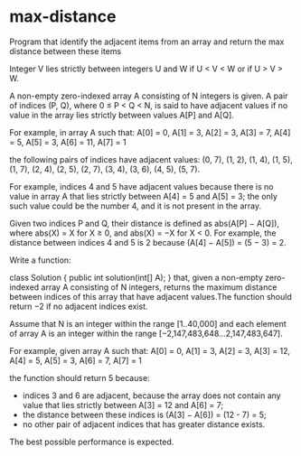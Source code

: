 # max-distance
Program that identify the adjacent items from an array and return the max distance between these items

Integer V lies strictly between integers U and W if U < V < W or if U > V > W.

A non-empty zero-indexed array A consisting of N integers is given. A pair of indices (P, Q), where 0 ≤ P < Q < N, is said to have adjacent values if no value in the array lies strictly between values A[P] and A[Q].

For example, in array A such that:
A[0] = 0,
A[1] = 3,
A[2] = 3,
A[3] = 7,
A[4] = 5,
A[5] = 3,
A[6] = 11,
A[7] = 1

the following pairs of indices have adjacent values:
  (0, 7),   (1, 2),   (1, 4),
  (1, 5),   (1, 7),   (2, 4),
  (2, 5),   (2, 7),   (3, 4),
  (3, 6),   (4, 5),   (5, 7).

For example, indices 4 and 5 have adjacent values because there is no value in array A that lies strictly between A[4] = 5 and A[5] = 3; the only such value could be the number 4, and it is not present in the array.

Given two indices P and Q, their distance is defined as abs(A[P] − A[Q]), where abs(X) = X for X ≥ 0, and abs(X) = −X for X < 0. For example, the distance between indices 4 and 5 is 2 because (A[4] − A[5]) = (5 − 3) = 2.

Write a function:

class Solution { public int solution(int[] A); }
that, given a non-empty zero-indexed array A consisting of N integers, returns the maximum distance between indices of this array that have adjacent values.The function should return −2 if no adjacent indices exist.

Assume that N is an integer within the range [1..40,000] and each element of array A is an integer within the range [−2,147,483,648...2,147,483,647].

For example, given array A such that:
A[0] =  0,
A[1] =  3,
A[2] =  3,
A[3] =  12,
A[4] =  5,
A[5] =  3,
A[6] =  7,
A[7] =  1

the function should return 5 because:
-	indices 3 and 6 are adjacent, because the array does not contain any value that lies strictly between A[3] = 12 and A[6] = 7;
-	the distance between these indices is (A[3] − A[6]) = (12 - 7) = 5;
-	no other pair of adjacent indices that has greater distance exists.

The best possible performance is expected.
